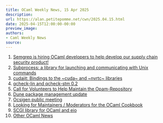 ```yaml
---
title: OCaml Weekly News, 15 Apr 2025
description:
url: https://alan.petitepomme.net/cwn/2025.04.15.html
date: 2025-04-15T12:00:00-00:00
preview_image:
authors:
- Caml Weekly News
source:
---
```


<ol><li><a href="https://alan.petitepomme.net/cwn/2025.04.15.html#1">Semgrep is hiring OCaml developers to help develop our supply chain security product!</a></li><li><a href="https://alan.petitepomme.net/cwn/2025.04.15.html#2">Subprocess: a library for launching and communicating with Unix commands</a></li><li><a href="https://alan.petitepomme.net/cwn/2025.04.15.html#3">cudajit: Bindings to the ~cuda~ and ~nvrtc~ libraries</a></li><li><a href="https://alan.petitepomme.net/cwn/2025.04.15.html#4">qcheck-lin and qcheck-stm 0.2</a></li><li><a href="https://alan.petitepomme.net/cwn/2025.04.15.html#5">Call for Volunteers to Help Maintain the Opam-Repository</a></li><li><a href="https://alan.petitepomme.net/cwn/2025.04.15.html#6">Dune package management update</a></li><li><a href="https://alan.petitepomme.net/cwn/2025.04.15.html#7">Ocsigen public meeting</a></li><li><a href="https://alan.petitepomme.net/cwn/2025.04.15.html#8">Looking for Maintainers / Moderators for the OCaml Cookbook</a></li><li><a href="https://alan.petitepomme.net/cwn/2025.04.15.html#9">SCGI library for OCaml and eio</a></li><li><a href="https://alan.petitepomme.net/cwn/2025.04.15.html#10">Other OCaml News</a></li></ol>
